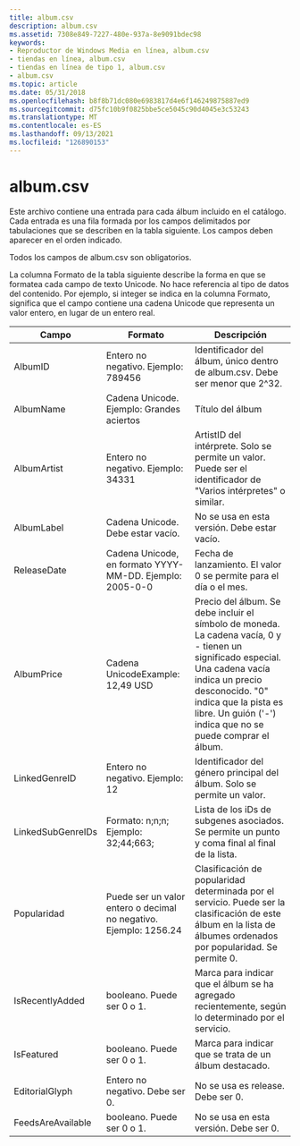 ```yaml
---
title: album.csv
description: album.csv
ms.assetid: 7308e849-7227-480e-937a-8e9091bdec98
keywords:
- Reproductor de Windows Media en línea, album.csv
- tiendas en línea, album.csv
- tiendas en línea de tipo 1, album.csv
- album.csv
ms.topic: article
ms.date: 05/31/2018
ms.openlocfilehash: b8f8b71dc080e6983817d4e6f146249875887ed9
ms.sourcegitcommit: d75fc10b9f0825bbe5ce5045c90d4045e3c53243
ms.translationtype: MT
ms.contentlocale: es-ES
ms.lasthandoff: 09/13/2021
ms.locfileid: "126890153"
---
```

# <a name="albumcsv"></a>album.csv

Este archivo contiene una entrada para cada álbum incluido en el catálogo. Cada entrada es una fila formada por los campos delimitados por tabulaciones que se describen en la tabla siguiente. Los campos deben aparecer en el orden indicado.

Todos los campos de album.csv son obligatorios.

La columna Formato de la tabla siguiente describe la forma en que se formatea cada campo de texto Unicode. No hace referencia al tipo de datos del contenido. Por ejemplo, si integer se indica en la columna Formato, significa que el campo contiene una cadena Unicode que representa un valor entero, en lugar de un entero real.



| Campo             | Formato                                                                   | Descripción                                                                                                                                                                                                                                          |
|-------------------|--------------------------------------------------------------------------|------------------------------------------------------------------------------------------------------------------------------------------------------------------------------------------------------------------------------------------------------|
| AlbumID           | Entero no negativo. Ejemplo: 789456<br/>                          | Identificador del álbum, único dentro de album.csv. Debe ser menor que 2^32.                                                                                                                                                                           |
| AlbumName         | Cadena Unicode. Ejemplo: Grandes aciertos<br/>                         | Título del álbum                                                                                                                                                                                                                                          |
| AlbumArtist       | Entero no negativo. Ejemplo: 34331<br/>                           | ArtistID del intérprete. Solo se permite un valor. Puede ser el identificador de "Varios intérpretes" o similar.                                                                                                                                                    |
| AlbumLabel        | Cadena Unicode. Debe estar vacío.                                         | No se usa en esta versión. Debe estar vacío.                                                                                                                                                                                                           |
| ReleaseDate       | Cadena Unicode, en formato YYYY-MM-DD. Ejemplo: 2005-0-0<br/>        | Fecha de lanzamiento. El valor 0 se permite para el día o el mes.                                                                                                                                                                                               |
| AlbumPrice        | Cadena UnicodeExample: 12,49 USD<br/>                                 | Precio del álbum. Se debe incluir el símbolo de moneda. La cadena vacía, 0 y - tienen un significado especial. Una cadena vacía indica un precio desconocido. "0" indica que la pista es libre. Un guión ('-') indica que no se puede comprar el álbum. |
| LinkedGenreID     | Entero no negativo. Ejemplo: 12<br/>                              | Identificador del género principal del álbum. Solo se permite un valor.                                                                                                                                                                                        |
| LinkedSubGenreIDs | Formato: n;n;n; Ejemplo: 32;44;663;<br/>                             | Lista de los iDs de subgenes asociados. Se permite un punto y coma final al final de la lista.                                                                                                                                                             |
| Popularidad        | Puede ser un valor entero o decimal no negativo. Ejemplo: 1256.24<br/> | Clasificación de popularidad determinada por el servicio. Puede ser la clasificación de este álbum en la lista de álbumes ordenados por popularidad. Se permite 0.                                                                                                              |
| IsRecentlyAdded   | booleano. Puede ser 0 o 1.                                                  | Marca para indicar que el álbum se ha agregado recientemente, según lo determinado por el servicio.                                                                                                                                                                    |
| IsFeatured        | booleano. Puede ser 0 o 1.                                                  | Marca para indicar que se trata de un álbum destacado.                                                                                                                                                                                                      |
| EditorialGlyph    | Entero no negativo. Debe ser 0.                                       | No se usa es release. Debe ser 0.                                                                                                                                                                                                                    |
| FeedsAreAvailable | booleano. Puede ser 0 o 1.                                                  | No se usa en esta versión. Debe ser 0.                                                                                                                                                                                                               |



 

 

 





